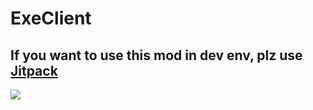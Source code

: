 # ExeClient

## If you want to use this mod in dev env, plz use [Jitpack](https://jitpack.io/#boopwdn/ExeClient)
![](https://jitpack.io/v/boopwdn/ExeClient.svg)
